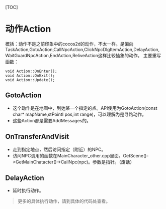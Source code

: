 [TOC]
# 动作Action
概括：动作不是之前印象中的cocos2d的动作，不太一样。是偏向TaskAction,GotoAction,CallNpcAction,ClickNpcDlgItemAction,DelayAction,WaitGuardNpcAction,EndAction,ReliveAction这样比较抽象的动作。
主要重写函数：
```C++:n
void Action::OnEnter();
void Action::OnExit();
void Action::Update();
```
## GotoAction
- 这个动作是在地图中，到达某一个指定的点。API使用为GotoAction(const char* mapName,stPointI pos,int range)，可以理解为是寻路动作。
- 这些Action都是需要AddMessages的。
## OnTransferAndVisit
- 走到指定地点，然后访问指定（附近）的NPC。
- 访问NPC调用的函数在MainCharacter_other.cpp里面。GetScene()->GetMainChatacter()->CallNpc(npc)。参数是指针。（废话）
## DelayAction
- 延时执行动作。

>更多的具体执行动作，请到具体的代码处查看。
